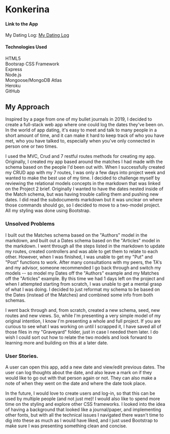 # Konkerina

#### Link to the App
My Dating Log: [My Dating Log](https://murmuring-woodland-92079.herokuapp.com/dates)

#### Technologies Used
HTML5   
Bootsrap CSS Framework   
Express   
Node.js   
Mongoose/MongoDB Atlas   
Heroku   
GitHub   


## My Approach
Inspired by a page from one of my bullet journals in 2019, I decided to create a full-stack web app where one could log the dates they've been on.  In the world of app dating, it's easy to meet and talk to many people in a short amount of time, and it can make it hard to keep track of who you have met, who you have talked to, especially when you've only connected in person one or two times.  


I used the MVC, Crud and 7 restful routes methods for creating my app.  Originally, I created my app based around the matches I had made with the schema based on the people I'd been out with.  When I successfully created my CRUD app with my 7 routes, I was only a few days into project week and wanted to make the best use of my time.  I decided to challenge myself by reviewing the relational models concepts in the markdown that was linked on the Project 2 brief.
Originally I wanted to have the dates nested inside of the Match schema, but was having trouble calling them and pushing new dates.  I did read the subdocuments markdown but it was unclear on where those commands should go, so I decided to move to a two-model project.  All my styling was done using Bootstrap.  


### Unsolved Problems     
I built out the Matches schema based on the "Authors" model in the markdown, and built out a Dates schema based on the "Articles" model in the markdown.  I went through all the steps listed in the markdown to update my routes, created controllers and was able to get them to relate to each other.  However, when I was finished, I was unable to get my "Put" and "Post" functions to work.  After many consultations with my peers, the TA's and my advisor, someone recommended I go back through and switch my models -- so model my Dates off the "Authors" example and my Matches off the "Articles" example.  By this time we had 1 days left on the project and when I attempted starting from scratch, I was unable to get a mental grasp of what I was doing.  I decided to just reformat my schema to be based on the Dates (instead of the Matches) and combined some info from both schemas.  


I went back through and, from scratch, created a new schema, seed, new routes and new views.  So, while I'm presenting a very simple model of my original intention, I know I'm presenting a whole and full project.  If you are curious to see what I was working on until I scrapped it, I have saved all of those files in my "Graveyard" folder, just in case I needed them later.  I do wish I could sort out how to relate the two models and look forward to learning more and building on this at a later date.


### User Stories.
A user can open this app, add a new date and view/edit previous dates.  The user can log thoughts about the date, and also leave a mark on if they would like to go out with that person again or not.  They can also make a note of when they went on the date and where the date took place.  


In the future, I would love to create users and log-in, so that this can be used by multiple people (and not just me)!
I would also like to spend more time on the styling and explore other CSS frameworks.  I looked into the idea of having a background that looked like a journal/paper, and implementing other fonts, but with all the technical issues I navigated there wasn't time to dig into these as much as I would have liked, and I just used Bootstrap to make sure I was presenting something clean and concise.
